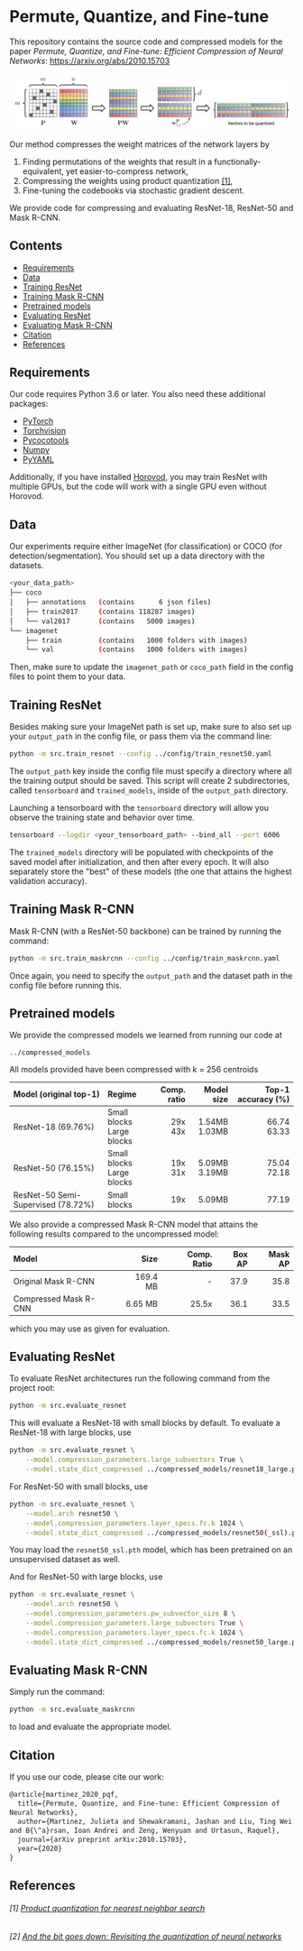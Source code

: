 # Permute, Quantize, and Fine-tune

This repository contains the source code and compressed models for the paper
_Permute, Quantize, and Fine-tune: Efficient Compression of Neural Networks_: https://arxiv.org/abs/2010.15703

![Permutation optimization](./imgs/permutation.png?raw=true)

Our method compresses the weight matrices of the network layers by

1) Finding permutations of the weights that result in a functionally-equivalent, yet easier-to-compress network,
2) Compressing the weights using product quantization [[1]](#1-product-quantization),
3) Fine-tuning the codebooks via stochastic gradient descent.

We provide code for compressing and evaluating ResNet-18, ResNet-50 and Mask R-CNN.

## Contents
- [Requirements](#requirements)
- [Data](#data)
- [Training ResNet](#training-resnet)
- [Training Mask R-CNN](#training-mask-r-cnn)
- [Pretrained models](#pretrained-models)
- [Evaluating ResNet](#evaluating-resnet)
- [Evaluating Mask R-CNN](#evaluating-mask-r-cnn)
- [Citation](#citation)
- [References](#references)

## Requirements

Our code requires Python 3.6 or later. You also need these additional packages:

* [PyTorch](https://pytorch.org/)
* [Torchvision](https://github.com/pytorch/vision)
* [Pycocotools](https://pypi.org/project/pycocotools/)
* [Numpy](https://numpy.org/)
* [PyYAML](https://pypi.org/project/PyYAML/)

Additionally, if you have installed [Horovod](https://github.com/horovod/horovod), you may train ResNet with multiple GPUs,
but the code will work with a single GPU even without Horovod.

## Data
Our experiments require either ImageNet (for classification) or COCO (for detection/segmentation).
You should set up a data directory with the datasets.

```bash
<your_data_path>
├── coco
│   ├── annotations   (contains      6 json files)
│   ├── train2017     (contains 118287 images)
│   └── val2017       (contains   5000 images)
└── imagenet
    ├── train         (contains   1000 folders with images)
    └── val           (contains   1000 folders with images)
```

Then, make sure to update the `imagenet_path` or `coco_path` field in the config files to point them to your data.

## Training ResNet

Besides making sure your ImageNet path is set up, make sure to also set up your `output_path` in the config file, or
pass them via the command line:

```bash
python -m src.train_resnet --config ../config/train_resnet50.yaml
```

The `output_path` key inside the config file must specify a directory where all the training output should be saved.
This script will create 2 subdirectories, called `tensorboard` and `trained_models`, inside of the `output_path` directory.

Launching a tensorboard
with the `tensorboard` directory will allow you observe the training state and behavior over time.

```bash
tensorboard --logdir <your_tensorboard_path> --bind_all --port 6006
```

The `trained_models`
directory will be populated with checkpoints of the saved model after initialization, and then after every epoch.
It will also separately store the "best" of these models (the one that attains the highest validation accuracy).

## Training Mask R-CNN

Mask R-CNN (with a ResNet-50 backbone) can be trained by running the command:

```bash
python -m src.train_maskrcnn --config ../config/train_maskrcnn.yaml
```

Once again, you need to specify the `output_path` and the dataset path in the config file before running this.

## Pretrained models

We provide the compressed models we learned from running our code at

```
../compressed_models
```

All models provided have been compressed with k = 256 centroids

|Model (original top-1)              | Regime                       | Comp. ratio | Model size     | Top-1 accuracy (%)|
|:---------------------              |:-----------                  |----------:  |-----------:    | -----------------:|
| ResNet-18 (69.76%)                 | Small blocks<br>Large blocks | 29x<br>43x  |1.54MB<br>1.03MB| 66.74<br>63.33    |
| ResNet-50 (76.15%)                 | Small blocks<br>Large blocks | 19x<br>31x  |5.09MB<br>3.19MB| 75.04<br>72.18    |
| ResNet-50 Semi-Supervised (78.72%) | Small blocks                 | 19x         | 5.09MB         | 77.19             |

We also provide a compressed Mask R-CNN model that attains the following results compared to the uncompressed model:

| Model                 | Size          | Comp. Ratio  | Box AP | Mask AP |
| :------------         | ------------: | -----------: | -----: | ------: |
| Original Mask R-CNN   | 169.4 MB      | -            | 37.9   | 35.8    |
| Compressed Mask R-CNN | 6.65 MB       | 25.5x        | 36.1   | 33.5    |

which you may use as given for evaluation.

## Evaluating ResNet

To evaluate ResNet architectures run the following command from the project root:

```bash
python -m src.evaluate_resnet
```

This will evaluate a ResNet-18 with small blocks by default. To evaluate a ResNet-18 with large blocks, use

```bash
python -m src.evaluate_resnet \
    --model.compression_parameters.large_subvectors True \
    --model.state_dict_compressed ../compressed_models/resnet18_large.pth
```

For ResNet-50 with small blocks, use

```bash
python -m src.evaluate_resnet \
    --model.arch resnet50 \
    --model.compression_parameters.layer_specs.fc.k 1024 \
    --model.state_dict_compressed ../compressed_models/resnet50(_ssl).pth
```

You may load the `resnet50_ssl.pth` model, which has been pretrained on an unsupervised dataset as well.

And for ResNet-50 with large blocks, use

```bash
python -m src.evaluate_resnet \
    --model.arch resnet50 \
    --model.compression_parameters.pw_subvector_size 8 \
    --model.compression_parameters.large_subvectors True \
    --model.compression_parameters.layer_specs.fc.k 1024 \
    --model.state_dict_compressed ../compressed_models/resnet50_large.pth
```

## Evaluating Mask R-CNN

Simply run the command:

```bash
python -m src.evaluate_maskrcnn
```

to load and evaluate the appropriate model.

## Citation

If you use our code, please cite our work:

```
@article{martinez_2020_pqf,
  title={Permute, Quantize, and Fine-tune: Efficient Compression of Neural Networks},
  author={Martinez, Julieta and Shewakramani, Jashan and Liu, Ting Wei and B{\^a}rsan, Ioan Andrei and Zeng, Wenyuan and Urtasun, Raquel},
  journal={arXiv preprint arXiv:2010.15703},
  year={2020}
}
```

## References

###### [1] [Product quantization for nearest neighbor search](https://hal.inria.fr/inria-00514462v2/document)
###### [2] [And the bit goes down: Revisiting the quantization of neural networks](https://arxiv.org/abs/1907.05686)
